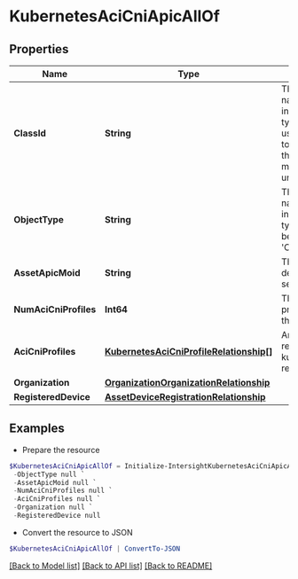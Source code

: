 # KubernetesAciCniApicAllOf
## Properties

Name | Type | Description | Notes
------------ | ------------- | ------------- | -------------
**ClassId** | **String** | The fully-qualified name of the instantiated, concrete type. This property is used as a discriminator to identify the type of the payload when marshaling and unmarshaling data. | [default to "kubernetes.AciCniApic"]
**ObjectType** | **String** | The fully-qualified name of the instantiated, concrete type. The value should be the same as the &#39;ClassId&#39; property. | [default to "kubernetes.AciCniApic"]
**AssetApicMoid** | **String** | The Moid of the apic device under the asset service. | [optional] 
**NumAciCniProfiles** | **Int64** | The number of ACI CNI profiles configured for this APIC. | [optional] 
**AciCniProfiles** | [**KubernetesAciCniProfileRelationship[]**](KubernetesAciCniProfileRelationship.md) | An array of relationships to kubernetesAciCniProfile resources. | [optional] 
**Organization** | [**OrganizationOrganizationRelationship**](OrganizationOrganizationRelationship.md) |  | [optional] 
**RegisteredDevice** | [**AssetDeviceRegistrationRelationship**](AssetDeviceRegistrationRelationship.md) |  | [optional] 

## Examples

- Prepare the resource
```powershell
$KubernetesAciCniApicAllOf = Initialize-IntersightKubernetesAciCniApicAllOf  -ClassId null `
 -ObjectType null `
 -AssetApicMoid null `
 -NumAciCniProfiles null `
 -AciCniProfiles null `
 -Organization null `
 -RegisteredDevice null
```

- Convert the resource to JSON
```powershell
$KubernetesAciCniApicAllOf | ConvertTo-JSON
```

[[Back to Model list]](../README.md#documentation-for-models) [[Back to API list]](../README.md#documentation-for-api-endpoints) [[Back to README]](../README.md)

